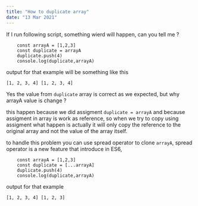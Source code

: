 ```yaml
---
title: "How to duplicate array"
date: "13 Mar 2021"
---
```


If I run following script, something wierd will happen, can you tell me ?  

```
    const arrayA = [1,2,3]
    const duplicate = arrayA 
    duplicate.push(4)
    console.log(duplicate,arrayA)
```

output for that example will be something like this
```
[1, 2, 3, 4] [1, 2, 3, 4]
```
Yes the value from `duplicate` array is correct as we expected, but why arrayA value is change ? 


this happen because we did assigment `duplicate = arrayA` and because assigment in array is work as reference, so when we try to copy using assigment 
what happen is actually it will only copy the reference to the original array and not the value of the array itself.


to handle this problem you can use spread operator to clone `arrayA`, spread operator is a new feature that introduce in ES6,

```
    const arrayA = [1,2,3]
    const duplicate = [...arrayA] 
    duplicate.push(4)
    console.log(duplicate,arrayA)
```
output for that example
```
[1, 2, 3, 4] [1, 2, 3]
```
